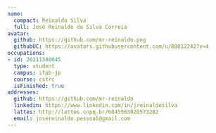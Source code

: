 ```yaml
---
name:
  compact: Reinaldo Silva
  full: José Reinaldo da Silva Correia
avatar:
  github: https://github.com/mr-reinaldo.png
  githubUC: https://avatars.githubusercontent.com/u/88012242?v=4
occupations:
- id: 20211380045
  type: student
  campus: ifpb-jp
  course: cstrc
  isFinished: true
addresses:
  github: https://github.com/mr-reinaldo
  linkedin: https://www.linkedin.com/in/jreinaldosilva
  lattes: http://lattes.cnpq.br/6045563020573282
  email: josereinaldo.pessoal@gmail.com
---
```

